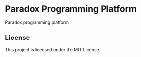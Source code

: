 # Paradox Programming Platform

Paradox programming platform

## License

This project is licensed under the MIT License.
